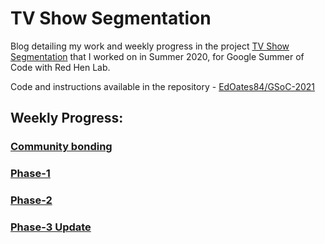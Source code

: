 # TV Show Segmentation

Blog detailing my work and weekly progress in the project <a href="https://sites.google.com/site/distributedlittleredhen/home/the-cognitive-core-research-topics-in-red-hen/the-barnyard/tv-show-segmentation">TV Show Segmentation</a> that I worked on in Summer 2020, for Google Summer of Code with Red Hen Lab.

Code and instructions available in the repository - <a href="https://github.com/EdOates84/GSoC-2021">EdOates84/GSoC-2021</a>

## Weekly Progress:

### [Community bonding](Community_Bonding/week1.md)
### [Phase-1](Phase-1/phase-1_update.md)
### [Phase-2](Phase-2/phase-2_update.md)
### [Phase-3 Update](Phase-3/phase-3_update.md)


